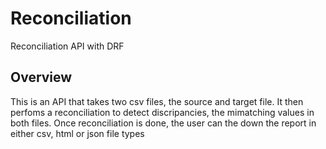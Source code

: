 # Reconciliation
Reconciliation API with DRF 
## Overview
This is an API that takes two csv files, the source and target file.
It then perfoms a reconciliation to detect discripancies, the mimatching values in both files.
Once reconciliation is done, the user can the down the report in either csv, html or json file types
